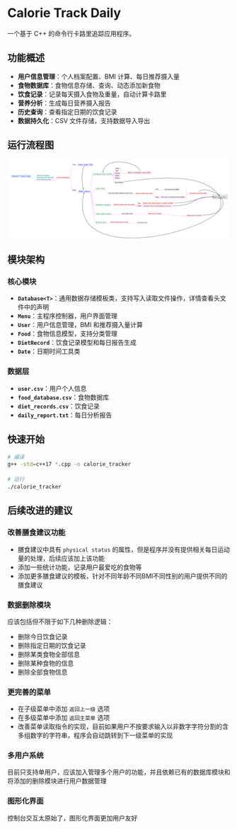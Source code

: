 # Calorie Track Daily

一个基于 C++ 的命令行卡路里追踪应用程序。

## 功能概述

- **用户信息管理**：个人档案配置、BMI 计算、每日推荐摄入量
- **食物数据库**：食物信息存储、查询、动态添加新食物
- **饮食记录**：记录每天摄入食物及重量，自动计算卡路里
- **营养分析**：生成每日营养摄入报告
- **历史查询**：查看指定日期的饮食记录
- **数据持久化**：CSV 文件存储，支持数据导入导出

## 运行流程图
![这是程序流程图](/Guidance.png "233")

## 模块架构

### 核心模块
- **`Database<T>`**：通用数据存储模板类，支持写入读取文件操作，详情查看头文件中的声明
- **`Menu`**：主程序控制器，用户界面管理
- **`User`**：用户信息管理，BMI 和推荐摄入量计算
- **`Food`**：食物信息模型，支持分类管理
- **`DietRecord`**：饮食记录模型和每日报告生成
- **`Date`**：日期时间工具类

### 数据层
- **`user.csv`**：用户个人信息
- **`food_database.csv`**：食物数据库
- **`diet_records.csv`**：饮食记录
- **`daily_report.txt`**：每日分析报告

## 快速开始

```bash
# 编译
g++ -std=c++17 *.cpp -o calorie_tracker

# 运行
./calorie_tracker
```

## 后续改进的建议

### 改善膳食建议功能
- 膳食建议中具有 `physical status` 的属性，但是程序并没有提供相关每日运动量的处理，后续应该加上该功能
- 添加一些统计功能，记录用户最爱吃的食物等
- 添加更多膳食建议的模板，针对不同年龄不同BMI不同性别的用户提供不同的膳食建议

### 数据删除模块
应该包括但不限于如下几种删除逻辑：
- 删除今日饮食记录
- 删除指定日期的饮食记录
- 删除某类食物全部信息
- 删除某种食物的信息
- 删除全部食物信息

### 更完善的菜单
- 在子级菜单中添加 `返回上一级` 选项
- 在多级菜单中添加 `返回主菜单` 选项
- 改善菜单读取指令的实现，目前如果用户不按要求输入以非数字字符分割的含多组数字的字符串，程序会自动跳转到下一级菜单的实现

### 多用户系统
目前只支持单用户，应该加入管理多个用户的功能，并且依赖已有的数据库模块和将添加的删除模块进行用户数据管理

### 图形化界面
控制台交互太原始了，图形化界面更加用户友好
